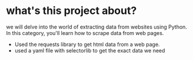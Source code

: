 # what's this project about?

we will delve into the world of extracting data from websites using Python. In this category, you'll learn how to scrape data from web pages.

- Used the requests library to get html data from a web page.
- used a yaml file with selectorlib to get the exact data we need